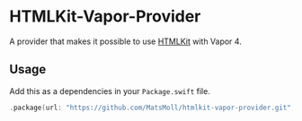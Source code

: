 # HTMLKit-Vapor-Provider

A provider that makes it possible to use [HTMLKit](https://github.com/vapor-community/HTMLKit) with Vapor 4.

## Usage

Add this as a dependencies in your `Package.swift` file.
```swift
.package(url: "https://github.com/MatsMoll/htmlkit-vapor-provider.git", from: "1.0.0-beta.1")
```

